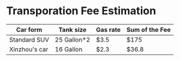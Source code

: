 # Transporation Fee Estimation
| Car form | Tank size | Gas rate | Sum of the Fee |
| --- | --- | --- | --- |
| Standard SUV | 25 Gallon*2 | $3.5 | $175 |
| Xinzhou's car | 16 Gallon | $2.3 | $36.8 |
